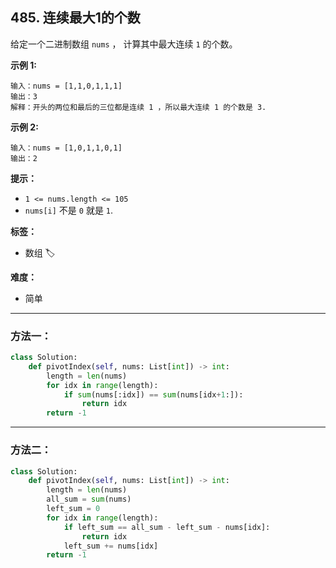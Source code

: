 ## 485. 连续最大1的个数

给定一个二进制数组 `nums` ， 计算其中最大连续 `1` 的个数。

**示例 1:**
```
输入：nums = [1,1,0,1,1,1]
输出：3
解释：开头的两位和最后的三位都是连续 1 ，所以最大连续 1 的个数是 3.
```

**示例 2:**
```
输入：nums = [1,0,1,1,0,1]
输出：2
```

**提示：**

- `1 <= nums.length <= 105`
- `nums[i]` 不是 `0` 就是 `1`.


**标签：**
- 数组 🏷️

**难度：**
- 简单

--------------------------------

### 方法一：

```python
class Solution:
    def pivotIndex(self, nums: List[int]) -> int:
        length = len(nums)
        for idx in range(length):
            if sum(nums[:idx]) == sum(nums[idx+1:]):
                return idx
        return -1
```

--------------------------------

### 方法二：

```python
class Solution:
    def pivotIndex(self, nums: List[int]) -> int:
        length = len(nums)
        all_sum = sum(nums)
        left_sum = 0
        for idx in range(length):
            if left_sum == all_sum - left_sum - nums[idx]:
                return idx
            left_sum += nums[idx]
        return -1
```